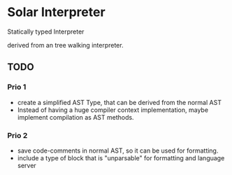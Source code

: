 # Solar Interpreter

Statically typed Interpreter

derived from an tree walking interpreter.

## TODO

### Prio 1

- create a simplified AST Type, that can be derived from the normal AST
- Instead of having a huge compiler context implementation, maybe implement compilation as AST methods.

### Prio 2

- save code-comments in normal AST, so it can be used for formatting.
- include a type of block that is "unparsable" for formatting and language server
